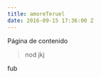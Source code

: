 ```yaml
---
title: amoreTeruel
date: 2016-09-15 17:36:00 Z
---
```


Página de contenido
[](http://www.miteruel.com)
> nod
>jkj

fub
